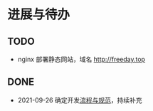 # 进展与待办

## TODO

* nginx 部署静态网站，域名 <http://freeday.top>

## DONE

* 2021-09-26 确定开发[流程与规范](spec.md)，持续补充
